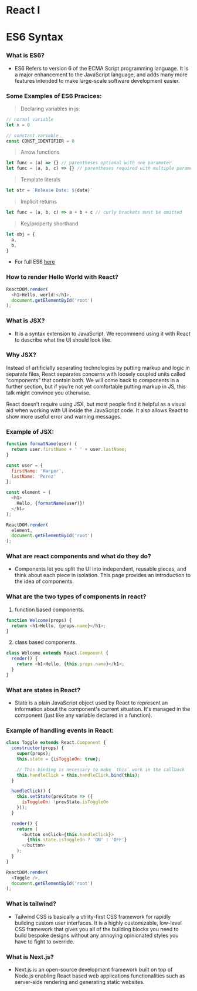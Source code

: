 # React I



# ES6 Syntax

### What is ES6?

- ES6 Refers to version 6 of the ECMA Script programming language. It is a major enhancement to the JavaScript language, and adds many more features intended to make large-scale software development easier.

### Some Examples of ES6 Pracices:

> Declaring variables in js:
```js
// normal variable
let x = 0

// constant variable
const CONST_IDENTIFIER = 0
```

> Arrow functions
```js
let func = (a) => {} // parentheses optional with one parameter
let func = (a, b, c) => {} // parentheses required with multiple parameters
```

> Template literals
```js
let str = `Release Date: ${date}`
```

> Implicit returns
```js
let func = (a, b, c) => a + b + c // curly brackets must be omitted
```

> Key/property shorthand
```js
let obj = {
  a,
  b,
}
```

- For full ES6  [here](https://www.taniarascia.com/es6-syntax-and-feature-overview/#multi-line-strings)

### How to render Hello World with React?

```js
ReactDOM.render(
  <h1>Hello, world!</h1>,
  document.getElementById('root')
);
```

### What is JSX?

- It is a syntax extension to JavaScript. We recommend using it with React to describe what the UI should look like.

### Why JSX?

Instead of artificially separating technologies by putting markup and logic in separate files, React separates concerns with loosely coupled units called “components” that contain both. We will come back to components in a further section, but if you’re not yet comfortable putting markup in JS, this talk might convince you otherwise.

React doesn’t require using JSX, but most people find it helpful as a visual aid when working with UI inside the JavaScript code. It also allows React to show more useful error and warning messages.

### Example of JSX:

```js
function formatName(user) {
  return user.firstName + ' ' + user.lastName;
}

const user = {
  firstName: 'Harper',
  lastName: 'Perez'
};

const element = (
  <h1>
    Hello, {formatName(user)}!
  </h1>
);

ReactDOM.render(
  element,
  document.getElementById('root')
);
```

### What are react components and what do they do?

- Components let you split the UI into independent, reusable pieces, and think about each piece in isolation. This page provides an introduction to the idea of components. 

### What are the two types of components in react?

1. function based components.
```js
function Welcome(props) {
  return <h1>Hello, {props.name}</h1>;
}
```

2. class based components.
```js
class Welcome extends React.Component {
  render() {
    return <h1>Hello, {this.props.name}</h1>;
  }
}
```

### What are states in React?

- State is a plain JavaScript object used by React to represent an information about the component's current situation. It's managed in the component (just like any variable declared in a function).

### Example of handling events in React:

```js
class Toggle extends React.Component {
  constructor(props) {
    super(props);
    this.state = {isToggleOn: true};

    // This binding is necessary to make `this` work in the callback
    this.handleClick = this.handleClick.bind(this);
  }

  handleClick() {
    this.setState(prevState => ({
      isToggleOn: !prevState.isToggleOn
    }));
  }

  render() {
    return (
      <button onClick={this.handleClick}>
        {this.state.isToggleOn ? 'ON' : 'OFF'}
      </button>
    );
  }
}

ReactDOM.render(
  <Toggle />,
  document.getElementById('root')
);
```

### What is tailwind?

- Tailwind CSS is basically a utility-first CSS framework for rapidly building custom user interfaces. It is a highly customizable, low-level CSS framework that gives you all of the building blocks you need to build bespoke designs without any annoying opinionated styles you have to fight to override.

### What is Next.js?

- Next.js is an open-source development framework built on top of Node.js enabling React based web applications functionalities such as server-side rendering and generating static websites.

